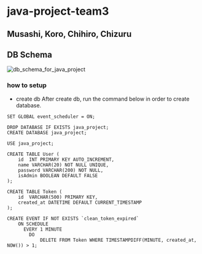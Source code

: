 # java-project-team3
## Musashi, Koro, Chihiro, Chizuru

## DB Schema
![db_schema_for_java_project](https://user-images.githubusercontent.com/14939662/89093735-c6e6c880-d371-11ea-84c6-fe9a42f0ccc3.jpg)

### how to setup
- create db
After create db, run the command below in order to create database.
```
SET GLOBAL event_scheduler = ON;

DROP DATABASE IF EXISTS java_project;
CREATE DATABASE java_project;

USE java_project;

CREATE TABLE User (
	id	INT PRIMARY KEY AUTO_INCREMENT,
    name VARCHAR(20) NOT NULL UNIQUE,
    password VARCHAR(200) NOT NULL,
    isAdmin BOOLEAN DEFAULT FALSE
);

CREATE TABLE Token (
	id	VARCHAR(500) PRIMARY KEY,
    created_at DATETIME DEFAULT CURRENT_TIMESTAMP
);

CREATE EVENT IF NOT EXISTS `clean_token_expired`
    ON SCHEDULE
      EVERY 1 MINUTE
        DO
			DELETE FROM Token WHERE TIMESTAMPDIFF(MINUTE, created_at, NOW()) > 1;
```
